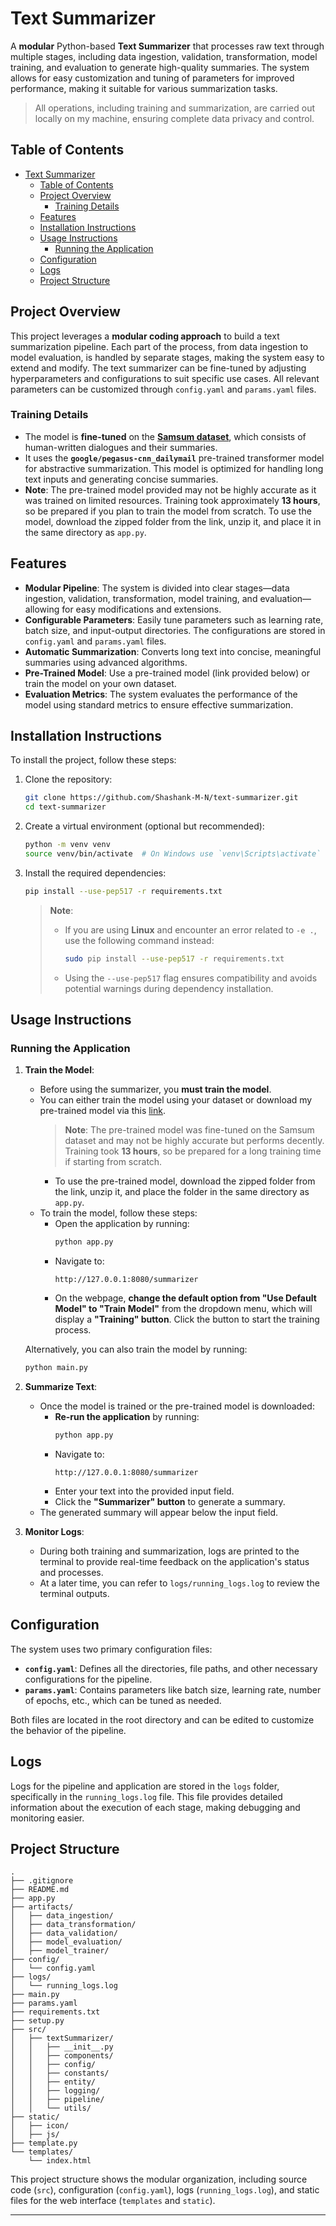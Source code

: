 # Text Summarizer  

A **modular** Python-based **Text Summarizer** that processes raw text through multiple stages, including data ingestion, validation, transformation, model training, and evaluation to generate high-quality summaries. The system allows for easy customization and tuning of parameters for improved performance, making it suitable for various summarization tasks.  

>All operations, including training and summarization, are carried out locally on my machine, ensuring complete data privacy and control.

## Table of Contents  

- [Text Summarizer](#text-summarizer)
  - [Table of Contents](#table-of-contents)
  - [Project Overview](#project-overview)
    - [Training Details](#training-details)
  - [Features](#features)
  - [Installation Instructions](#installation-instructions)
  - [Usage Instructions](#usage-instructions)
    - [Running the Application](#running-the-application)
  - [Configuration](#configuration)
  - [Logs](#logs)
  - [Project Structure](#project-structure)

## Project Overview  

This project leverages a **modular coding approach** to build a text summarization pipeline. Each part of the process, from data ingestion to model evaluation, is handled by separate stages, making the system easy to extend and modify. The text summarizer can be fine-tuned by adjusting hyperparameters and configurations to suit specific use cases. All relevant parameters can be customized through `config.yaml` and `params.yaml` files.  

### Training Details  

- The model is **fine-tuned** on the **[Samsum dataset](https://github.com/Shashank-M-N/Datasets/raw/main/summarizer-data.zip)**, which consists of human-written dialogues and their summaries.  
- It uses the **`google/pegasus-cnn_dailymail`** pre-trained transformer model for abstractive summarization. This model is optimized for handling long text inputs and generating concise summaries.  
- **Note**: The pre-trained model provided may not be highly accurate as it was trained on limited resources. Training took approximately **13 hours**, so be prepared if you plan to train the model from scratch. To use the model, download the zipped folder from the link, unzip it, and place it in the same directory as `app.py`.  

## Features  

- **Modular Pipeline**: The system is divided into clear stages—data ingestion, validation, transformation, model training, and evaluation—allowing for easy modifications and extensions.  
- **Configurable Parameters**: Easily tune parameters such as learning rate, batch size, and input-output directories. The configurations are stored in `config.yaml` and `params.yaml` files.  
- **Automatic Summarization**: Converts long text into concise, meaningful summaries using advanced algorithms.  
- **Pre-Trained Model**: Use a pre-trained model (link provided below) or train the model on your own dataset.  
- **Evaluation Metrics**: The system evaluates the performance of the model using standard metrics to ensure effective summarization.  

## Installation Instructions  

To install the project, follow these steps:  

1. Clone the repository:  
   ```bash  
   git clone https://github.com/Shashank-M-N/text-summarizer.git  
   cd text-summarizer  
   ```  

2. Create a virtual environment (optional but recommended):  
   ```bash  
   python -m venv venv  
   source venv/bin/activate  # On Windows use `venv\Scripts\activate`  
   ```  

3. Install the required dependencies:  
   ```bash  
   pip install --use-pep517 -r requirements.txt  
   ```  
   > **Note**:  
   > - If you are using **Linux** and encounter an error related to `-e .`, use the following command instead:  
   >   ```bash  
   >   sudo pip install --use-pep517 -r requirements.txt  
   >   ```  
   > - Using the `--use-pep517` flag ensures compatibility and avoids potential warnings during dependency installation.

## Usage Instructions  

### Running the Application  

1. **Train the Model**:  
   - Before using the summarizer, you **must train the model**.  
   - You can either train the model using your dataset or download my pre-trained model via this [link](https://mega.nz/file/uZ5mWSbL#pDyM8CGp60mVusBR_lGX5i8C5sH95EzzI7b82clD-nw).  
     > **Note**: The pre-trained model was fine-tuned on the Samsum dataset and may not be highly accurate but performs decently. Training took **13 hours**, so be prepared for a long training time if starting from scratch.  
     - To use the pre-trained model, download the zipped folder from the link, unzip it, and place the folder in the same directory as `app.py`.  
   - To train the model, follow these steps:  
     - Open the application by running:  
       ```bash  
       python app.py  
       ```  
     - Navigate to:  
       ```  
       http://127.0.0.1:8080/summarizer  
       ```  
     - On the webpage, **change the default option from "Use Default Model" to "Train Model"** from the dropdown menu, which will display a **"Training" button**. Click the button to start the training process.  

   Alternatively, you can also train the model by running:  
   ```bash  
   python main.py  
   ```

2. **Summarize Text**:  
   - Once the model is trained or the pre-trained model is downloaded:  
     - **Re-run the application** by running:  
       ```bash  
       python app.py  
       ```  
     - Navigate to:  
       ```  
       http://127.0.0.1:8080/summarizer  
       ```  
     - Enter your text into the provided input field.  
     - Click the **"Summarizer" button** to generate a summary.  
   - The generated summary will appear below the input field.  

3. **Monitor Logs**:  
   - During both training and summarization, logs are printed to the terminal to provide real-time feedback on the application's status and processes.  
   - At a later time, you can refer to `logs/running_logs.log` to review the terminal outputs.

## Configuration  

The system uses two primary configuration files:  

- **`config.yaml`**: Defines all the directories, file paths, and other necessary configurations for the pipeline.  
- **`params.yaml`**: Contains parameters like batch size, learning rate, number of epochs, etc., which can be tuned as needed.  

Both files are located in the root directory and can be edited to customize the behavior of the pipeline.  

## Logs  

Logs for the pipeline and application are stored in the `logs` folder, specifically in the `running_logs.log` file. This file provides detailed information about the execution of each stage, making debugging and monitoring easier.  

## Project Structure  

```  
.  
├── .gitignore  
├── README.md  
├── app.py  
├── artifacts/  
│   ├── data_ingestion/  
│   ├── data_transformation/  
│   ├── data_validation/  
│   ├── model_evaluation/  
│   ├── model_trainer/  
├── config/  
│   └── config.yaml  
├── logs/  
│   └── running_logs.log  
├── main.py  
├── params.yaml  
├── requirements.txt  
├── setup.py  
├── src/  
│   ├── textSummarizer/  
│   │   ├── __init__.py  
│   │   ├── components/  
│   │   ├── config/  
│   │   ├── constants/  
│   │   ├── entity/  
│   │   ├── logging/  
│   │   ├── pipeline/  
│   │   └── utils/  
├── static/  
│   ├── icon/  
│   ├── js/  
├── template.py  
└── templates/  
    └── index.html  
```  

This project structure shows the modular organization, including source code (`src`), configuration (`config.yaml`), logs (`running_logs.log`), and static files for the web interface (`templates` and `static`).  

---